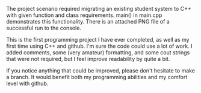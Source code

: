 The project scenario required migrating an existing student system to C++ with given function and class requirements.
main() in main.cpp demonstrates this functionality.
There is an attached PNG file of a successful run to the console.

This is the first programming project I have ever completed, as well as my first time using C++ and github. I'm sure the code could use a lot of work.
I added comments, some (very amateur) formatting, and some cout strings that were not required, but I feel improve readability by quite a bit.

If you notice anything that could be improved, please don't hesitate to make a branch. It would benefit both my programming abilities and my comfort level with github.
